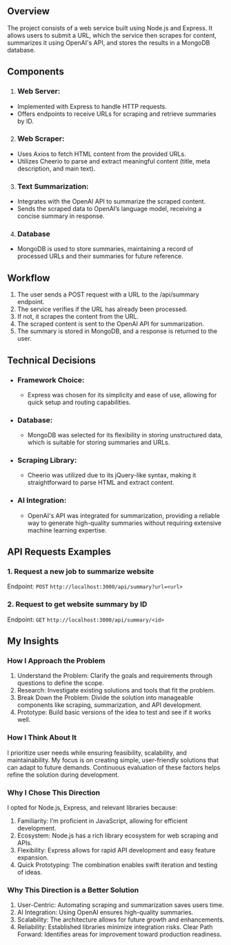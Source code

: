 ## Overview
The project consists of a web service built using Node.js and Express. It allows users to submit a URL, which the service then scrapes for content, summarizes it using OpenAI's API, and stores the results in a MongoDB database.

## Components
1. ### Web Server:
- Implemented with Express to handle HTTP requests.
- Offers endpoints to receive URLs for scraping and retrieve summaries by ID.

2. ### Web Scraper:
- Uses Axios to fetch HTML content from the provided URLs.
- Utilizes Cheerio to parse and extract meaningful content (title, meta description, and main text).

3. ### Text Summarization:
- Integrates with the OpenAI API to summarize the scraped content.
- Sends the scraped data to OpenAI’s language model, receiving a concise summary in response.

4. ### Database
- MongoDB is used to store summaries, maintaining a record of processed URLs and their summaries for future reference.

## Workflow
1. The user sends a POST request with a URL to the /api/summary endpoint.
2. The service verifies if the URL has already been processed.
3. If not, it scrapes the content from the URL.
4. The scraped content is sent to the OpenAI API for summarization.
5. The summary is stored in MongoDB, and a response is returned to the user.

## Technical Decisions
- ### Framework Choice:
  - Express was chosen for its simplicity and ease of use, allowing for quick setup and routing capabilities.
- ### Database:
  - MongoDB was selected for its flexibility in storing unstructured data, which is suitable for storing summaries and URLs.
- ### Scraping Library:
  - Cheerio was utilized due to its jQuery-like syntax, making it straightforward to parse HTML and extract content.
- ### AI Integration:
  - OpenAI's API was integrated for summarization, providing a reliable way to generate high-quality summaries without requiring extensive machine learning expertise.

## API Requests Examples

### 1. Request a new job to summarize website
Endpoint: `POST` `http://localhost:3000/api/summary?url=<url>`

### 2. Request to get website summary by ID
Endpoint: `GET` `http://localhost:3000/api/summary/<id>`


## My Insights

### How I Approach the Problem
1. Understand the Problem: Clarify the goals and requirements through questions to define the scope.
2. Research: Investigate existing solutions and tools that fit the problem.
3. Break Down the Problem: Divide the solution into manageable components like scraping, summarization, and API development.
4. Prototype: Build basic versions of the idea to test and see if it works well.


### How I Think About It
I prioritize user needs while ensuring feasibility, scalability, and maintainability. My focus is on creating simple, user-friendly solutions that can adapt to future demands. Continuous evaluation of these factors helps refine the solution during development.

### Why I Chose This Direction
I opted for Node.js, Express, and relevant libraries because:
1. Familiarity: I’m proficient in JavaScript, allowing for efficient development.
2. Ecosystem: Node.js has a rich library ecosystem for web scraping and APIs.
3. Flexibility: Express allows for rapid API development and easy feature expansion.
4. Quick Prototyping: The combination enables swift iteration and testing of ideas.

### Why This Direction is a Better Solution
1. User-Centric: Automating scraping and summarization saves users time.
2. AI Integration: Using OpenAI ensures high-quality summaries.
3. Scalability: The architecture allows for future growth and enhancements.
4. Reliability: Established libraries minimize integration risks.
Clear Path Forward: Identifies areas for improvement toward production readiness.